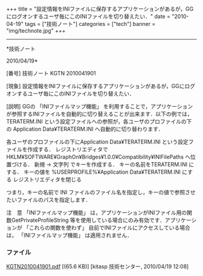 ﻿+++
title = "設定情報をINIファイルに保存するアプリケーションがあるが，GGにログオンするユーザ毎にこのINIファイルを切り替えたい．"
date = "2010-04-19"
tags = ["技術ノート"]
categories = ["tech"]
banner = "img/technote.jpg"
+++

-----------------------------------------------------------------------------------------------------------------------------

*技術ノート

2010/04/19*


[番号]
技術ノート KGTN 2010041901

[現象]
設定情報をINIファイルに保存するアプリケーションがあるが，GGにログオンするユーザ毎にこのINIファイルを切り替えたい．

[説明]
GGの 「INIファイルマップ機能」
を利用することで，アプリケーションが参照するINIファイルを自動的に切り替えることが出来ます．以下の例では，
TERATERM.INI という設定ファイルへの参照が，各ユーザのプロファイルの下の
Application Data¥TERATERM.INI へ自動的に切り替わります．

各ユーザのプロファイルの下にApplication Data¥TERATERM.INI
という設定ファイルを作成する．
レジストリエディタでHKLM¥SOFTWARE¥GraphOn¥Bridges¥1.0.0¥Compatibility¥INIFilePaths
へ位置づける．
新規 → 文字列 でキーを作成する．
キーの名前をTERATERM.INI にする．
キーの値を %USERPROFILE%¥Application Data¥TERATERM.INI にする
レジストリエディタを閉じる

つまり，キーの名前で INI
ファイルのファイル名を指定し，キーの値で参照させたいファイルのパスを指定します．

注　意
「INIファイルマップ機能」
は，アプリケーションがINIファイル用の関数GetPrivateProfileString
等を使用している場合にのみ有効です．アプリケーションが
「これらの関数を使わず」 自前でINIファイルにアクセスしている場合は，
「INIファイルマップ機能」 は適用されません．


### ファイル

 
 


[KGTN2010041901.pdf](http://techreport.kitasp.net/attachments/download/146/KGTN2010041901.pdf)
 [(65.6 KB)] [kitasp 技術センター, 2010/04/19
12:08]


 


 

